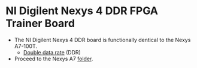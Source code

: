 # NI Digilent Nexys 4 DDR FPGA Trainer Board

* The NI Digilent Nexys 4 DDR board is functionally dentical to the Nexys A7-100T.
  * [Double data rate](https://en.wikipedia.org/wiki/Double_data_rate) (DDR)
* Proceed to the Nexys A7 [folder](https://github.com/kevinwlu/dsd/tree/master/Nexys-A7).
